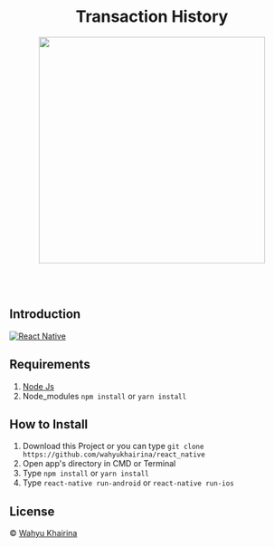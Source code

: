 <h1 align='center'>Transaction History</h1>

<p align='center'>
    <img width="400" src='https://user-images.githubusercontent.com/61218212/80273512-cc8e9b80-86fc-11ea-8638-1f6dcaff817a.png' />
</p>

<br>
<br>

## Introduction
[![React Native](https://img.shields.io/badge/react%20native-v0.60.5-blue)](https://facebook.github.io/react-native/)

## Requirements
1. <a href="https://nodejs.org/en/download/">Node Js</a>
2. Node_modules ``` npm install ``` or ``` yarn install ```

## How to Install
1. Download this Project or you can type ``` git clone https://github.com/wahyukhairina/react_native ```
2. Open app's directory in CMD or Terminal
3. Type ` npm install ` or ` yarn install `
4. Type ` react-native run-android ` or ` react-native run-ios `

## License
© [Wahyu Khairina](https://github.com/wahyukhairina/ " Wahyu Khairina")
